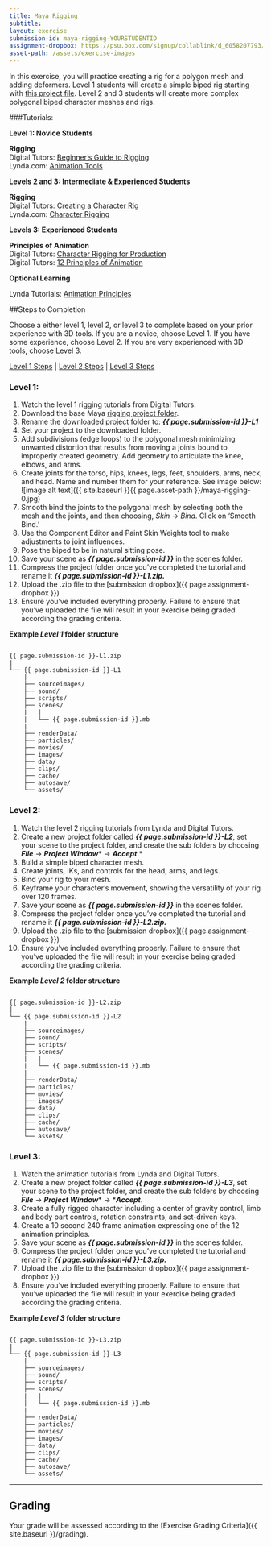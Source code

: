 ```yaml
---
title: Maya Rigging
subtitle: 
layout: exercise
submission-id: maya-rigging-YOURSTUDENTID
assignment-dropbox: https://psu.box.com/signup/collablink/d_6058207793/17af152633c7b9
asset-path: /assets/exercise-images
---
```


In this exercise, you will practice creating a rig for a polygon mesh and adding deformers. Level 1 students will create a simple biped rig starting with [this project file](https://drive.google.com/file/d/0BzXX6rmROMNWOEFkZ2hjZnJORU0/view?usp=sharing). Level 2 and 3 students will create more complex polygonal biped character meshes and rigs.


###Tutorials:

**Level 1: Novice Students**

**Rigging**  
Digital Tutors: [Beginner’s Guide to Rigging](http://www.digitaltutors.com/11/training.php?pid=502)  
Lynda.com: [Animation Tools](http://www.lynda.com/Maya-tutorials/Maya-Essentials-5-Animation-Tools/96719-2.html)

**Levels 2 and 3: Intermediate & Experienced Students**

**Rigging**  
Digital Tutors: [Creating a Character Rig](http://www.digitaltutors.com/11/training.php?vid=19169&autoplay=1)  
Lynda.com: [Character Rigging](http://www.lynda.com/Maya-tutorials/Character-Rigging-in-Maya/92564-2.html)  

**Levels 3: Experienced Students**

**Principles of Animation**  
Digital Tutors: [Character Rigging for Production](http://www.digitaltutors.com/11/training.php?pid=321)  
Digital Tutors: [12 Principles of Animation](http://www.digitaltutors.com/11/training.php?pid=297)

**Optional Learning**

Lynda Tutorials: [Animation Principles](http://www.lynda.com/Maya-tutorials/Character-Animation-Fundamentals-with-Maya/54994-2.html)

##Steps to Completion

Choose a either level 1, level 2, or level 3 to complete based on your prior experience with 3D tools. If you are a novice, choose Level 1. If you have some experience, choose Level 2. If you are very experienced with 3D tools, choose Level 3.

[Level 1 Steps](#level-1) | [Level 2 Steps](#level-2) | [Level 3 Steps](#level-3)

### <a name="level-1"></a>Level 1:

1. Watch the level 1 rigging tutorials from Digital Tutors.
2. Download the base Maya [rigging project folder](https://drive.google.com/file/d/0BzXX6rmROMNWOEFkZ2hjZnJORU0/view?usp=sharing).
3. Rename the downloaded project folder to: **_{{ page.submission-id }}-L1_**
4. Set your project to the downloaded folder.
5. Add subdivisions (edge loops) to the polygonal mesh minimizing unwanted distortion that results from moving a joints bound to improperly created geometry. Add geometry to articulate the knee, elbows, and arms.
6. Create joints for the torso, hips, knees, legs, feet, shoulders, arms, neck, and head. Name and number them for your reference. See image below:
![image alt text]({{ site.baseurl }}{{ page.asset-path }}/maya-rigging-0.jpg)
7. Smooth bind the joints to the polygonal mesh by selecting both the mesh and the joints, and then choosing, *Skin* → *Bind*. Click on ‘Smooth Bind.’
8. Use the Component Editor and Paint Skin Weights tool to make adjustments to joint influences.
9. Pose the biped to be in natural sitting pose.
10. Save your scene as **_{{ page.submission-id }}_** in the scenes folder.
11. Compress the project folder once you’ve completed the tutorial and rename it **_{{ page.submission-id }}-L1.zip._**
12. Upload the .zip file to the [submission dropbox]({{ page.assignment-dropbox }})
13. Ensure you’ve included everything properly. Failure to ensure that you’ve uploaded the file will result in your exercise being graded according the grading criteria.

**Example _Level 1_ folder structure**

```

{{ page.submission-id }}-L1.zip
|
└── {{ page.submission-id }}-L1
    |
    ├── sourceimages/
    ├── sound/
    ├── scripts/
    ├── scenes/
    |   |
    |   └── {{ page.submission-id }}.mb
    |
    ├── renderData/
    ├── particles/
    ├── movies/
    ├── images/
    ├── data/
    ├── clips/
    ├── cache/
    ├── autosave/
    └── assets/

```

### <a name="level-2"></a>Level 2:

1. Watch the level 2 rigging tutorials from Lynda and Digital Tutors.
2. Create a new project folder called **_{{ page.submission-id }}-L2_**, set your scene to the project folder, and create the sub folders by choosing **_File_** → **_Project Window_*** → ***_Accept_***.*
3. Build a simple biped character mesh.
4. Create joints, IKs, and controls for the head, arms, and legs.
5. Bind your rig to your mesh.
6. Keyframe your character’s movement, showing the versatility of your rig over 120 frames.
7. Save your scene as **_{{ page.submission-id }}_** in the scenes folder.
8. Compress the project folder once you’ve completed the tutorial and rename it **_{{ page.submission-id }}-L2.zip._**
9. Upload the .zip file to the [submission dropbox]({{ page.assignment-dropbox }})
10. Ensure you’ve included everything properly. Failure to ensure that you’ve uploaded the file will result in your exercise being graded according the grading criteria.

**Example _Level 2_ folder structure**

```

{{ page.submission-id }}-L2.zip
|
└── {{ page.submission-id }}-L2
    |
    ├── sourceimages/
    ├── sound/
    ├── scripts/
    ├── scenes/
    |   |
    |   └── {{ page.submission-id }}.mb
    |
    ├── renderData/
    ├── particles/
    ├── movies/
    ├── images/
    ├── data/
    ├── clips/
    ├── cache/
    ├── autosave/
    └── assets/

```

### <a name="level-3"></a>Level 3:

1. Watch the animation tutorials from Lynda and Digital Tutors.
2. Create a new project folder called **_{{ page.submission-id }}-L3_**, set your scene to the project folder, and create the sub folders by choosing **_File_** → **_Project Window_*** → ***_Accept_**.
3. Create a fully rigged character including a center of gravity control, limb and body part controls, rotation constraints, and set-driven keys.
4. Create a 10 second 240 frame animation expressing one of the 12 animation principles.
5. Save your scene as **_{{ page.submission-id }}_** in the scenes folder.
6. Compress the project folder once you’ve completed the tutorial and rename it **_{{ page.submission-id }}-L3.zip._**
7. Upload the .zip file to the [submission dropbox]({{ page.assignment-dropbox }})
8. Ensure you’ve included everything properly. Failure to ensure that you’ve uploaded the file will result in your exercise being graded according the grading criteria.

**Example _Level 3_ folder structure**

```

{{ page.submission-id }}-L3.zip
|
└── {{ page.submission-id }}-L3
    |
    ├── sourceimages/
    ├── sound/
    ├── scripts/
    ├── scenes/
    |   |
    |   └── {{ page.submission-id }}.mb
    |
    ├── renderData/
    ├── particles/
    ├── movies/
    ├── images/
    ├── data/
    ├── clips/
    ├── cache/
    ├── autosave/
    └── assets/

```

* * *

## Grading
Your grade will be assessed according to the [Exercise Grading Criteria]({{ site.baseurl }}/grading). 

